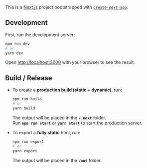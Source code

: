 This is a [Next.js](https://nextjs.org/) project bootstrapped with [`create-next-app`](https://github.com/vercel/next.js/tree/canary/packages/create-next-app).

## Development

First, run the development server:

```bash
npm run dev
# or
yarn dev
```

Open [http://localhost:3000](http://localhost:3000) with your browser to see the result.

## Build / Release

* To create a **production build (static + dynamic)**, run:

  ```bash
  npm run build
  # or
  yarn build
  ```
  
  The output will be placed in the **`/.next`** folder.  
  Run **`npm run start`** or **`yarn start`** to start the production server.

* To export a **fully static** html, run:

  ```bash
  npm run export
  # or
  yarn export
  ```
  
  The output will be placed in the **`/out`** folder.

